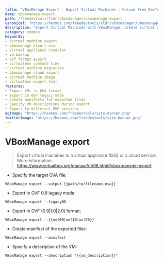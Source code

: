 ```yaml
---
title: "VBoxManage Export - Export Virtual Machines | Online Free DevTools by Hexmos"
name: vboxmanage-export
path: /freedevtools/tldr/vboxmanager/vboxmanage-export
canonical: "https://hexmos.com/freedevtools/tldr/vboxmanager/vboxmanage-export/"
description: "Export Virtual Machines with VBoxManage. Create virtual appliances (OVA) for backup and portability. Free online tool, no registration required."
category: common
keywords:
- virtual machine export
- vboxmanage export ova
- virtual appliance creation
- vm backup
- ovf format export
- virtualbox command line
- virtual machine migration
- vboxmanage cloud export
- virtual machine image
- virtualbox export tool
features:
- Export VMs to OVA format
- Export in OVF legacy mode
- Create manifests for exported files
- Specify VM descriptions during export
- Export to different OVF versions
ogImage: "https://hexmos.com/freedevtools/site-banner.png"
twitterImage: "https://hexmos.com/freedevtools/site-banner.png"
---
```


# VBoxManage export

> Export virtual machines to a virtual appliance (ISO) or a cloud service.
> More information: <https://www.virtualbox.org/manual/ch08.html#vboxmanage-export>.

- Specify the target OVA file:

`VBoxManage export --output {{path/to/filename.ova}}`

- Export in OVF 0.9 legacy mode:

`VBoxManage export --legacy09`

- Export in OVF (0.9|1.0|2.0) format:

`VBoxManage export --{{ovf09|ovf10|ovf20}}`

- Create manifest of the exported files:

`VBoxManage export --manifest`

- Specify a description of the VM:

`VBoxManage export --description "{{vm_description}}"`
